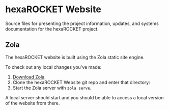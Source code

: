 # hexaROCKET Website

Source files for presenting the project information, updates, and systems documentation for the hexaROCKET project.


## Zola

The hexaROCKET website is built using the Zola static site engine. 

To check out any local changes you've made:

1. [Download Zola](https://www.getzola.org/).
2. Clone the hexaROCKET Website git repo and enter that directory:
3. Start the Zola server with `zola serve`.

A local server should start and you should be able to access a local version of the website from there.


